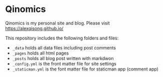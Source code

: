 # Qinomics
Qinomics is my personal site and blog. Please visit https://alexqisong.github.io/

This repository includes the following folders and files:
* `_data` holds all data files including post comments
* `_pages` holds all html pages
* `_posts` holds all blog post written with markdwon
* `_config.yml` is the front matter file for site settings
* `_staticman.yml` is the font matter file for staticman app (comment app)
